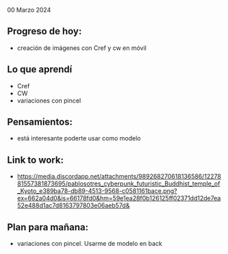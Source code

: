 00 Marzo 2024

## Progreso de hoy:
- creación de imágenes con Cref y cw en móvil 

## Lo que aprendí 
- Cref 
- CW 
- variaciones con pincel 

## **Pensamientos**:
- está interesante poderte usar como modelo

## Link to work: 
- https://media.discordapp.net/attachments/989268270618136586/1227881557381873695/pablosotres_cyberpunk_futuristic_Buddhist_temple_of_Kyoto_e389ba78-db89-4513-9568-c0581161bace.png?ex=662a04d0&is=66178fd0&hm=59e1ea28f0b126125ff02371dd12de7ea52e488d1ac7d8163797803e06aeb57d& 

## Plan para mañana: 
- variaciones con pincel. Usarme de modelo en back 